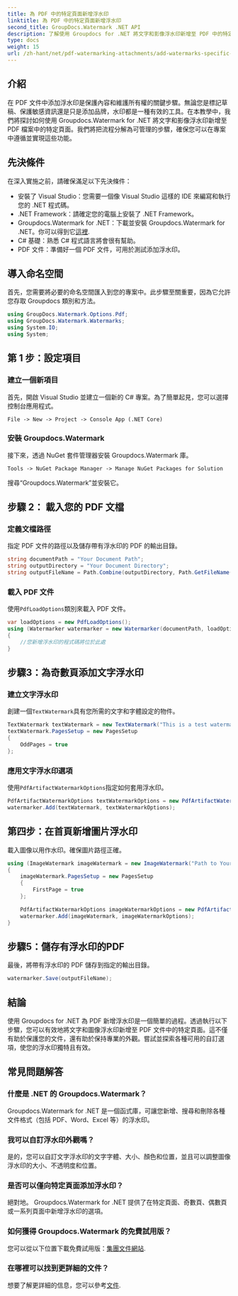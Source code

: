 ```yaml
---
title: 為 PDF 中的特定頁面新增浮水印
linktitle: 為 PDF 中的特定頁面新增浮水印
second_title: GroupDocs.Watermark .NET API
description: 了解使用 Groupdocs for .NET 將文字和影像浮水印新增至 PDF 中的特定頁面。請遵循我們的詳細指南來保護您的文件。
type: docs
weight: 15
url: /zh-hant/net/pdf-watermarking-attachments/add-watermarks-specific-pages-pdf/
---
```

## 介紹
在 PDF 文件中添加浮水印是保護內容和維護所有權的關鍵步驟。無論您是標記草稿、保護敏感資訊還是只是添加品牌，水印都是一種有效的工具。在本教學中，我們將探討如何使用 Groupdocs.Watermark for .NET 將文字和影像浮水印新增至 PDF 檔案中的特定頁面。我們將把流程分解為可管理的步驟，確保您可以在專案中遵循並實現這些功能。
## 先決條件
在深入實施之前，請確保滿足以下先決條件：
- 安裝了 Visual Studio：您需要一個像 Visual Studio 這樣的 IDE 來編寫和執行您的 .NET 程式碼。
- .NET Framework：請確定您的電腦上安裝了 .NET Framework。
-  Groupdocs.Watermark for .NET：下載並安裝 Groupdocs.Watermark for .NET。你可以得到它[這裡](https://releases.groupdocs.com/Watermark/net/).
- C# 基礎：熟悉 C# 程式語言將會很有幫助。
- PDF 文件：準備好一個 PDF 文件，可用於測試添加浮水印。
## 導入命名空間
首先，您需要將必要的命名空間匯入到您的專案中。此步驟至關重要，因為它允許您存取 Groupdocs 類別和方法。
```csharp
using GroupDocs.Watermark.Options.Pdf;
using GroupDocs.Watermark.Watermarks;
using System.IO;
using System;
```
## 第 1 步：設定項目
### 建立一個新項目
首先，開啟 Visual Studio 並建立一個新的 C# 專案。為了簡單起見，您可以選擇控制台應用程式。
```plaintext
File -> New -> Project -> Console App (.NET Core)
```
### 安裝 Groupdocs.Watermark
接下來，透過 NuGet 套件管理器安裝 Groupdocs.Watermark 庫。
```plaintext
Tools -> NuGet Package Manager -> Manage NuGet Packages for Solution
```
搜尋“Groupdocs.Watermark”並安裝它。
## 步驟 2： 載入您的 PDF 文檔
### 定義文檔路徑
指定 PDF 文件的路徑以及儲存帶有浮水印的 PDF 的輸出目錄。
```csharp
string documentPath = "Your Document Path";
string outputDirectory = "Your Document Directory";
string outputFileName = Path.Combine(outputDirectory, Path.GetFileName(documentPath));
```
### 載入 PDF 文件
使用`PdfLoadOptions`類別來載入 PDF 文件。
```csharp
var loadOptions = new PdfLoadOptions();
using (Watermarker watermarker = new Watermarker(documentPath, loadOptions))
{
    //您新增浮水印的程式碼將位於此處
}
```
## 步驟3：為奇數頁添加文字浮水印
### 建立文字浮水印
創建一個`TextWatermark`具有您所需的文字和字體設定的物件。
```csharp
TextWatermark textWatermark = new TextWatermark("This is a test watermark", new Font("Arial", 8));
textWatermark.PagesSetup = new PagesSetup
{
    OddPages = true
};
```
### 應用文字浮水印選項
使用`PdfArtifactWatermarkOptions`指定如何套用浮水印。
```csharp
PdfArtifactWatermarkOptions textWatermarkOptions = new PdfArtifactWatermarkOptions();
watermarker.Add(textWatermark, textWatermarkOptions);
```
## 第四步：在首頁新增圖片浮水印
載入圖像以用作水印。確保圖片路徑正確。
```csharp
using (ImageWatermark imageWatermark = new ImageWatermark("Path to Your Image"))
{
    imageWatermark.PagesSetup = new PagesSetup
    {
        FirstPage = true
    };
    
    PdfArtifactWatermarkOptions imageWatermarkOptions = new PdfArtifactWatermarkOptions();
    watermarker.Add(imageWatermark, imageWatermarkOptions);
}
```
## 步驟5：儲存有浮水印的PDF
最後，將帶有浮水印的 PDF 儲存到指定的輸出目錄。
```csharp
watermarker.Save(outputFileName);
```
## 結論
使用 Groupdocs for .NET 為 PDF 新增浮水印是一個簡單的過程。透過執行以下步驟，您可以有效地將文字和圖像浮水印新增至 PDF 文件中的特定頁面。這不僅有助於保護您的文件，還有助於保持專業的外觀。嘗試並探索各種可用的自訂選項，使您的浮水印獨特且有效。
## 常見問題解答
### 什麼是 .NET 的 Groupdocs.Watermark？
Groupdocs.Watermark for .NET 是一個函式庫，可讓您新增、搜尋和刪除各種文件格式（包括 PDF、Word、Excel 等）的浮水印。
### 我可以自訂浮水印外觀嗎？
是的，您可以自訂文字浮水印的文字字體、大小、顏色和位置，並且可以調整圖像浮水印的大小、不透明度和位置。
### 是否可以僅向特定頁面添加浮水印？
絕對地。 Groupdocs.Watermark for .NET 提供了在特定頁面、奇數頁、偶數頁或一系列頁面中新增浮水印的選項。
### 如何獲得 Groupdocs.Watermark 的免費試用版？
您可以從以下位置下載免費試用版：[集團文件網站](https://releases.groupdocs.com/).
### 在哪裡可以找到更詳細的文件？
想要了解更詳細的信息，您可以參考[文件](https://reference.groupdocs.com/Watermark/net/).